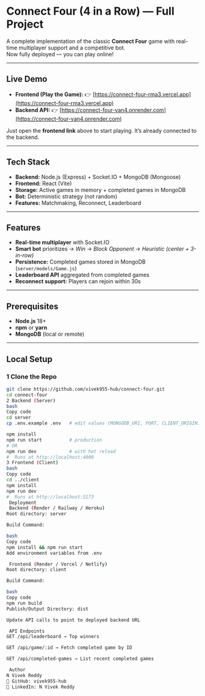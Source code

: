 # Connect Four (4 in a Row) — Full Project 

A complete implementation of the classic **Connect Four** game with real-time multiplayer support and a competitive bot.  
Now fully deployed — you can play online!

---

##  Live Demo

- **Frontend (Play the Game):** 👉 [https://connect-four-rma3.vercel.app](https://connect-four-rma3.vercel.app)  
- **Backend API:** 👉 [https://connect-four-van4.onrender.com](https://connect-four-van4.onrender.com)  

 Just open the **frontend link** above to start playing. It’s already connected to the backend.

---

##  Tech Stack
- **Backend:** Node.js (Express) + Socket.IO + MongoDB (Mongoose)  
- **Frontend:** React (Vite)  
- **Storage:** Active games in memory + completed games in MongoDB  
- **Bot:** Deterministic strategy (not random)  
- **Features:** Matchmaking, Reconnect, Leaderboard  

---

##  Features
- **Real-time multiplayer** with Socket.IO  
- **Smart bot** prioritizes → *Win* → *Block Opponent* → *Heuristic (center + 3-in-row)*  
- **Persistence:** Completed games stored in MongoDB (`server/models/Game.js`)  
- **Leaderboard API** aggregated from completed games  
- **Reconnect support:** Players can rejoin within 30s  

---

##  Prerequisites
- **Node.js** 18+  
- **npm** or **yarn**  
- **MongoDB** (local or remote)  

---

##  Local Setup

### 1️ Clone the Repo
```bash
git clone https://github.com/vivek955-hub/connect-four.git
cd connect-four
2️ Backend (Server)
bash
Copy code
cd server
cp .env.example .env   # edit values (MONGODB_URI, PORT, CLIENT_ORIGIN)

npm install
npm run start          # production
# OR
npm run dev            # with hot reload
#  Runs at http://localhost:4000
3️ Frontend (Client)
bash
Copy code
cd ../client
npm install
npm run dev
#  Runs at http://localhost:5173
 Deployment
 Backend (Render / Railway / Heroku)
Root directory: server

Build Command:

bash
Copy code
npm install && npm run start
Add environment variables from .env

 Frontend (Render / Vercel / Netlify)
Root directory: client

Build Command:

bash
Copy code
npm run build
Publish/Output Directory: dist

Update API calls to point to deployed backend URL

 API Endpoints
GET /api/leaderboard → Top winners

GET /api/game/:id → Fetch completed game by ID

GET /api/completed-games → List recent completed games

 Author
N Vivek Reddy
🔗 GitHub: vivek955-hub
🔗 LinkedIn: N Vivek Reddy